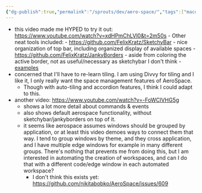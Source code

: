 ```yaml
---
{"dg-publish":true,"permalink":"/sprouts/dev/aero-space/","tags":["macos","spaces","tools"],"created":"2025-01-07T10:26:45.847-06:00","updated":"2025-01-09T13:34:33.102-06:00"}
---
```


- this video made me HYPED to try it out: https://www.youtube.com/watch?v=xdHPmChLVl0&t=2m50s
		- Other neat tools included: 
			- https://github.com/FelixKratz/SketchyBar
				- nice organization of top bar, including organized display of available spaces
			- https://github.com/FelixKratz/JankyBorders
				- aside from coloring the active border, not as useful/necessary as sketchybar I don't think
				- [examples](https://github.com/FelixKratz/SketchyBar/discussions/47)
- concerned that I'll have to re-learn tiling. I am using Divvy for tiIing and I like it, I only really want the space management features of AeroSpace.
	- Though with auto-tiling and accordion features, I think I could adapt to this.
- another video: https://www.youtube.com/watch?v=-FoWClVHG5g
	- shows a lot more detail about commands & events
	- also shows default aerospace functionality, without sketchybar/jankyborders on top of it.
	- it seems like aerospace assumes windows should be grouped by application, or at least this video demoes ways to connect them that way. I tend to group windows by theme, and they cross application, and I have multiple edge windows for example in many different groups. There's nothing that prevents me from doing this, but I am interested in automating the creation of workspaces, and can I do that with a different code/edge window in each automated workspace?
		- I don't think this exists yet: https://github.com/nikitabobko/AeroSpace/issues/609



